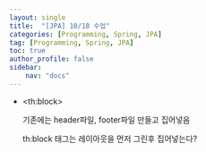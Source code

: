 ```yaml
---
layout: single
title:  "[JPA] 10/18 수업"
categories: [Programming, Spring, JPA]
tag: [Programming, Spring, JPA]
toc: true
author_profile: false
sidebar:
    nav: "docs"
---
```


* \<th:block\>

  기존에는 header파일, footer파일 만들고 집어넣음

  th:block 태그는 레이아웃을 먼저 그린후 집어넣는다?
